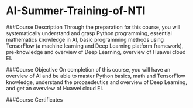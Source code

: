 # AI-Summer-Training-of-NTI


###Course Description
Through the preparation for this course, you will systematically understand and grasp Python programming, essential mathematics knowledge in AI, basic programming methods using TensorFlow (a machine learning and Deep Learning platform framework), pre-knowledge and overview of Deep Learning, overview of Huawei cloud EI.


###Course Objective
On completion of this course, you will have an overview of AI and be able to master Python basics, math and TensorFlow knowledge, understand the propaedeutics and overview of Deep Learning, and get an overview of Huawei cloud EI.


###Course Certificates
